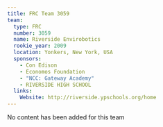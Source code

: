```yaml
---
title: FRC Team 3059
team:
  type: FRC
  number: 3059
  name: Riverside Envirobotics
  rookie_year: 2009
  location: Yonkers, New York, USA
  sponsors:
    - Con Edison
    - Economos Foundation
    - "NCC: Gateway Academy"
    - RIVERSIDE HIGH SCHOOL
  links:
    Website: http://riverside.ypschools.org/home
---
```

No content has been added for this team
